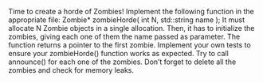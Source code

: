 Time to create a horde of Zombies!
Implement the following function in the appropriate file:
Zombie* zombieHorde( int N, std::string name );
It must allocate N Zombie objects in a single allocation. Then, it has to initialize the
zombies, giving each one of them the name passed as parameter. The function returns a
pointer to the first zombie.
Implement your own tests to ensure your zombieHorde() function works as expected.
Try to call announce() for each one of the zombies.
Don’t forget to delete all the zombies and check for memory leaks.
